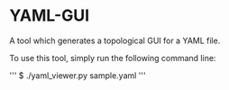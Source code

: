 # YAML-GUI
A tool which generates a topological GUI for a YAML file.

To use this tool, simply run the following command line:

'''
$ ./yaml_viewer.py sample.yaml
'''

